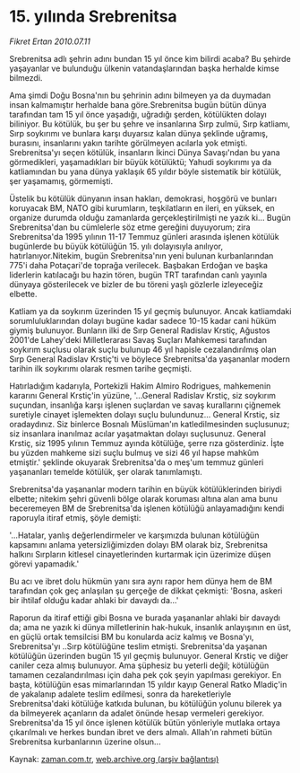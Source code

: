 # 15. yılında Srebrenitsa

*Fikret Ertan 2010.07.11*

<td class="columnist-detail">
<p>Srebrenitsa adlı şehrin adını bundan 15 yıl önce kim bilirdi acaba? Bu şehirde yaşayanlar ve bulunduğu ülkenin vatandaşlarından başka herhalde kimse bilmezdi.</p>
<p><p>Ama şimdi Doğu Bosna'nın bu şehrinin adını bilmeyen ya da duymadan insan kalmamıştır herhalde bana göre.Srebrenitsa bugün bütün dünya tarafından tam 15 yıl önce yaşadığı, uğradığı şerden, kötülükten dolayı biliniyor. Bu kötülük, bu şer bu şehre ve insanlarına Sırp zulmü, Sırp katliamı, Sırp soykırımı ve bunlara karşı duyarsız kalan dünya şeklinde uğramış, burasını, insanlarını yakın tarihte görülmeyen acılarla yok etmişti. Srebrenitsa'yı seçen kötülük, insanların İkinci Dünya Savaşı'ndan bu yana görmedikleri, yaşamadıkları bir büyük kötülüktü; Yahudi soykırımı ya da katliamından bu yana dünya yaklaşık 65 yıldır böyle sistematik bir kötülük, şer yaşamamış, görmemişti.
<p>Üstelik bu kötülük dünyanın insan hakları, demokrasi, hoşgörü ve bunları koruyacak BM, NATO gibi kurumların, teşkilatların en ileri, en yüksek, en organize durumda olduğu zamanlarda gerçekleştirilmişti ne yazık ki... Bugün Srebrenitsa'dan bu cümlelerle söz etme gereğini duyuyorum; zira Srebrenitsa'da 1995 yılının 11-17 Temmuz günleri arasında işlenen kötülük bugünlerde bu büyük kötülüğün 15. yılı dolayısıyla anılıyor, hatırlanıyor.Nitekim, bugün Srebrenitsa'nın yeni bulunan kurbanlarından 775'i daha Potaçari'de toprağa verilecek. Başbakan Erdoğan ve başka liderlerin katılacağı bu hazin tören, bugün TRT tarafından canlı yayınla dünyaya gösterilecek ve bizler de bu töreni yaşlı gözlerle izleyeceğiz elbette.
<p>Katliam ya da soykırım üzerinden 15 yıl geçmiş bulunuyor. Ancak katliamdaki sorumluluklarından dolayı bugüne kadar sadece 10-15 kadar cani hüküm giymiş bulunuyor. Bunların ilki de Sırp General Radislav Krstiç, Ağustos 2001'de Lahey'deki Milletlerarası Savaş Suçları Mahkemesi tarafından soykırım suçlusu olarak suçlu bulunup 46 yıl hapisle cezalandırılmış olan Sırp General Radislav Krstiç'ti ve böylece Srebrenitsa'da yaşananlar modern tarihin ilk soykırımı olarak resmen tarihe geçmişti.
<p>Hatırladığım kadarıyla, Portekizli Hakim Almiro Rodrigues, mahkemenin kararını General Krstiç'in yüzüne, '...General Radislav Krstiç, siz soykırım suçundan, insanlığa karşı işlenen suçlardan ve savaş kurallarını çiğnemek suretiyle cinayet işlemekten dolayı suçlu bulundunuz... General Krstiç, siz oradaydınız. Siz binlerce Bosnalı Müslüman'ın katledilmesinden suçlusunuz; siz insanlara inanılmaz acılar yaşatmaktan dolayı suçlusunuz. General Krstiç, siz 1995 yılının Temmuz ayında kötülüğe, şerre rıza gösterdiniz. İşte bu yüzden mahkeme sizi suçlu bulmuş ve sizi 46 yıl hapse mahkûm etmiştir.' şeklinde okuyarak Srebrenitsa'da o meş'um temmuz günleri yaşananları temelde kötülük, şer olarak tanımlamıştı.
<p>Srebrenitsa'da yaşananlar modern tarihin en büyük kötülüklerinden biriydi elbette; nitekim şehri güvenli bölge olarak koruması altına alan ama bunu beceremeyen BM de Srebrenitsa'da işlenen kötülüğü anlayamadığını kendi raporuyla itiraf etmiş, şöyle demişti:
<p>'...Hatalar, yanlış değerlendirmeler ve karşımızda bulunan kötülüğün kapsamını anlama yetersizliğimizden dolayı BM olarak biz, Srebrenitsa halkını Sırpların kitlesel cinayetlerinden kurtarmak için üzerimize düşen görevi yapamadık.'
<p>Bu acı ve ibret dolu hükmün yanı sıra aynı rapor hem dünya hem de BM tarafından çok geç anlaşılan şu gerçeğe de dikkat çekmişti: 'Bosna, askeri bir ihtilaf olduğu kadar ahlaki bir davaydı da...'
<p>Raporun da itiraf ettiği gibi Bosna ve burada yaşananlar ahlaki bir davaydı da; ama ne yazık ki dünya milletlerinin hak-hukuk, insanlık anlayışının en üst, en güçlü ortak temsilcisi BM bu konularda aciz kalmış ve Bosna'yı, Srebrenitsa'yı ..Sırp kötülüğüne teslim etmişti. Srebrenitsa'da yaşanan kötülüğün üzerinden bugün 15 yıl geçmiş bulunuyor. General Krstiç ve diğer caniler ceza almış bulunuyor. Ama şüphesiz bu yeterli değil; kötülüğün tamamen cezalandırılması için daha pek çok şeyin yapılması gerekiyor. En başta, kötülüğün esas mimarlarından 15 yıldır kayıp General Ratko Mladiç'in de yakalanıp adalete teslim edilmesi, sonra da hareketleriyle Srebrenitsa'daki kötülüğe katkıda bulunan, bu kötülüğün yolunu bilerek ya da bilmeyerek açanların da adalet önünde hesap vermeleri gerekiyor. Srebrenitsa'da 15 yıl önce işlenen kötülük bütün yönleriyle mutlaka ortaya çıkarılmalı ve herkes bundan ibret ve ders almalı. Allah'ın rahmeti bütün Srebrenitsa kurbanlarının üzerine olsun... </p>
<a href="http://web.archive.org/web/20101203054013/mailto:f.ertan@zaman.com.tr">
</a></p></p></p></p></p></p></p></p></td>

Kaynak: [zaman.com.tr](http://zaman.com.tr/yazar.do?yazino=1004445), [web.archive.org (arşiv bağlantısı)](http://web.archive.org/web/20101203054013/http://www.zaman.com.tr:80/yazar.do?yazino=1004445)
